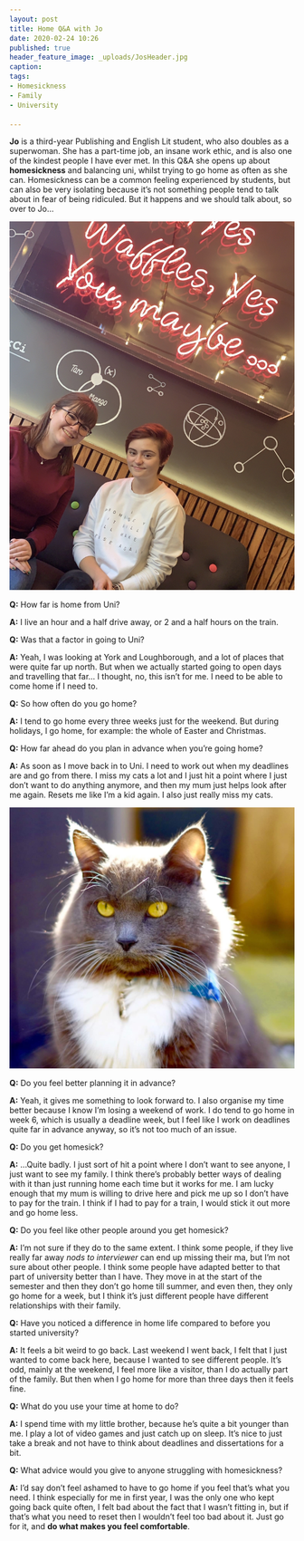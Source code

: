 ```yaml
---
layout: post
title: Home Q&A with Jo
date: 2020-02-24 10:26
published: true
header_feature_image: _uploads/JosHeader.jpg
caption:
tags:   
- Homesickness
- Family
- University

---
```

**Jo** is a third-year Publishing and English Lit student, who also doubles as a superwoman. She has a part-time job, an insane work ethic, and is also one of the kindest people I have ever met. In this Q&A she opens up about **homesickness** and balancing uni, whilst trying to go home as often as she can. Homesickness can be a common feeling experienced by students, but can also be very isolating because it’s not something people tend to talk about in fear of being ridiculed. But it happens and we should talk about, so over to Jo…

[![Jo, a real-life superhero](/_uploads/Jo.jpg)](/_uploads/Jo.jpg)

**Q:** How far is home from Uni?

**A:** I live an hour and a half drive away, or 2 and a half hours on the train.


**Q:** Was that a factor in going to Uni?

**A:** Yeah, I was looking at York and Loughborough, and a lot of places that were quite far up north. But when we actually started going to open days and travelling that far… I thought, no, this isn’t for me. I need to be able to come home if I need to.


**Q:** So how often do you go home?

**A:** I tend to go home every three weeks just for the weekend. But during holidays, I go home, for example: the whole of Easter and Christmas.


**Q:** How far ahead do you plan in advance when you’re going home?

**A:** As soon as I move back in to Uni. I need to work out when my deadlines are and go from there. I miss my cats a lot and I just hit a point where I just don’t want to do anything anymore, and then my mum just helps look after me again. Resets me like I’m a kid again. I also just really miss my cats.

[![Jo's Cat: Bob](/_uploads/JosCatBob.jpg)](/_uploads/JosCatBob.jpg)

**Q:** Do you feel better planning it in advance?

**A:** Yeah, it gives me something to look forward to. I also organise my time better because I know I’m losing a weekend of work. I do tend to go home in week 6, which is usually a deadline week, but I feel like I work on deadlines quite far in advance anyway, so it’s not too much of an issue.


**Q:** Do you get homesick?

**A:** ...Quite badly. I just sort of hit a point where I don’t want to see anyone, I just want to see my family. I think there’s probably better ways of dealing with it than just running home each time but it works for me. I am lucky enough that my mum is willing to drive here and pick me up so I don’t have to pay for the train. I think if I had to pay for a train, I would stick it out more and go home less.


**Q:** Do you feel like other people around you get homesick?

**A:** I’m not sure if they do to the same extent. I think some people, if they live really far away _nods to interviewer_ can end up missing their ma, but I’m not sure about other people. I think some people have adapted better to that part of university better than I have. They move in at the start of the semester and then they don’t go home till summer, and even then, they only go home for a week, but I think it’s just different people have different relationships with their family.


**Q:** Have you noticed a difference in home life compared to before you started university?

**A:** It feels a bit weird to go back. Last weekend I went back, I felt that I just wanted to come back here, because I wanted to see different people. It’s odd, mainly at the weekend, I feel more like a visitor, than I do actually part of the family. But then when I go home for more than three days then it feels fine.


**Q:** What do you use your time at home to do?

**A:** I spend time with my little brother, because he’s quite a bit younger than me. I play a lot of video games and just catch up on sleep. It’s nice to just take a break and not have to think about deadlines and dissertations for a bit.


**Q:** What advice would you give to anyone struggling with homesickness?

**A:** I’d say don’t feel ashamed to have to go home if you feel that’s what you need. I think especially for me in first year, I was the only one who kept going back quite often, I felt bad about the fact that I wasn’t fitting in, but if that’s what you need to reset then I wouldn’t feel too bad about it. Just go for it, and **do what makes you feel comfortable**.

